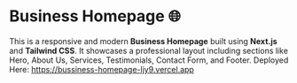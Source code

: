 # Business Homepage 🌐

This is a responsive and modern **Business Homepage** built using **Next.js** and **Tailwind CSS**. It showcases a professional layout including sections like Hero, About Us, Services, Testimonials, Contact Form, and Footer.
Deployed Here: https://bussiness-homepage-ljy9.vercel.app
